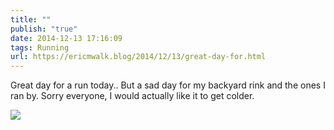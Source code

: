 ```yaml
---
title: ""
publish: "true"
date: 2014-12-13 17:16:09
tags: Running
url: https://ericmwalk.blog/2014/12/13/great-day-for.html
---
```


Great day for a run today.. But a sad day for my backyard rink and the ones I ran by. Sorry everyone, I would actually like it to get colder.

![](https://ericmwalk.blog/uploads/2022/fc2de57385.jpg)